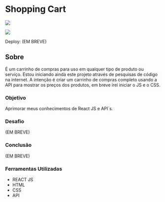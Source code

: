 # Shopping Cart

![](./)

![](./)

Deploy: (EM BREVE)

## Sobre

É um carrinho de compras para uso em qualquer tipo de produto ou serviço. Estou iniciando ainda este projeto através de pesquisas de código na internet. A intenção é criar um carrinho de compras completo usando a API para mostrar os preços dos produtos, em breve irei iniciar o JS e o CSS.

### Objetivo

Aprimorar meus conhecimentos de React JS e API´s.

### Desafio

(EM BREVE)

### Conclusão

(EM BREVE)

### Ferramentas Utilizadas

- REACT JS
- HTML
- CSS
- API